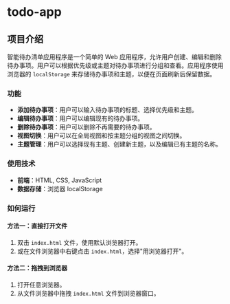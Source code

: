 # todo-app

## 项目介绍

智能待办清单应用程序是一个简单的 Web 应用程序，允许用户创建、编辑和删除待办事项。用户可以根据优先级或主题对待办事项进行分组和查看。应用程序使用浏览器的 `localStorage` 来存储待办事项和主题，以便在页面刷新后保留数据。

### 功能

- **添加待办事项**：用户可以输入待办事项的标题、选择优先级和主题。
- **编辑待办事项**：用户可以编辑现有的待办事项。
- **删除待办事项**：用户可以删除不再需要的待办事项。
- **视图切换**：用户可以在全局视图和按主题分组的视图之间切换。
- **主题管理**：用户可以选择现有主题、创建新主题，以及编辑已有主题的名称。

### 使用技术

- **前端**：HTML, CSS, JavaScript
- **数据存储**：浏览器 localStorage

### 如何运行

#### 方法一：直接打开文件
1. 双击 `index.html` 文件，使用默认浏览器打开。
2. 或在文件浏览器中右键点击 `index.html`，选择"用浏览器打开"。

#### 方法二：拖拽到浏览器
1. 打开任意浏览器。
2. 从文件浏览器中拖拽 `index.html` 文件到浏览器窗口。